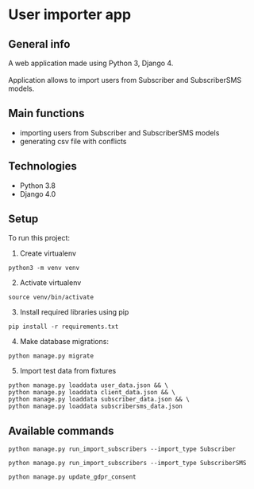 # User importer app

## General info

A web application made using Python 3, Django 4.  
<br/>Application allows to import users from Subscriber and SubscriberSMS models.

## Main functions

* importing users from Subscriber and SubscriberSMS models
* generating csv file with conflicts

## Technologies

* Python 3.8
* Django 4.0

## Setup
To run this project:
1. Create virtualenv
```
python3 -m venv venv
```
2. Activate virtualenv
```
source venv/bin/activate
```
3. Install required libraries using pip
```
pip install -r requirements.txt
```
4. Make database migrations:
```
python manage.py migrate
```
5. Import test data from fixtures
```
python manage.py loaddata user_data.json && \
python manage.py loaddata client_data.json && \
python manage.py loaddata subscriber_data.json && \
python manage.py loaddata subscribersms_data.json
```

## Available commands
```
python manage.py run_import_subscribers --import_type Subscriber
```
```
python manage.py run_import_subscribers --import_type SubscriberSMS
```
```
python manage.py update_gdpr_consent
```
